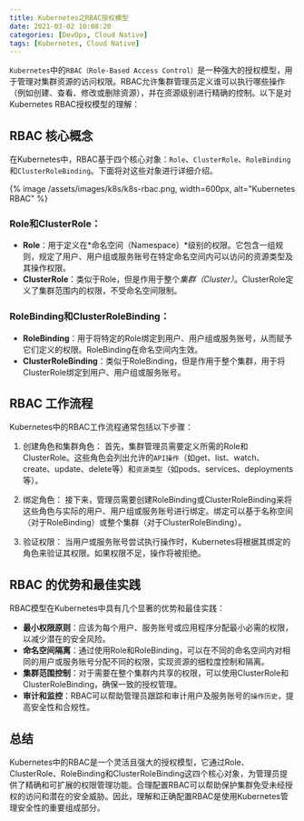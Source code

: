 ```yaml
---
title: Kubernetes之RBAC授权模型
date: 2021-03-02 10:08:20
categories: [DevOps, Cloud Native]
tags: [Kubernetes, Cloud Native]
---
```


`Kubernetes`中的`RBAC（Role-Based Access Control）`是一种强大的授权模型，用于管理对集群资源的访问权限。RBAC允许集群管理员定义谁可以执行哪些操作（例如创建、查看、修改或删除资源），并在资源级别进行精确的控制。以下是对Kubernetes RBAC授权模型的理解：

## RBAC 核心概念
在Kubernetes中，RBAC基于四个核心对象：`Role`、`ClusterRole`、`RoleBinding`和`ClusterRoleBinding`。下面将对这些对象进行详细介绍。

{% image /assets/images/k8s/k8s-rbac.png, width=600px, alt="Kubernetes RBAC" %}

### Role和ClusterRole：
- **Role**：用于定义在*命名空间（Namespace）*级别的权限。它包含一组规则，规定了用户、用户组或服务账号在特定命名空间内可以访问的资源类型及其操作权限。
- **ClusterRole**：类似于Role，但是作用于整个*集群（Cluster）*。ClusterRole定义了集群范围内的权限，不受命名空间限制。

### RoleBinding和ClusterRoleBinding：

- **RoleBinding**：用于将特定的Role绑定到用户、用户组或服务账号，从而赋予它们定义的权限。RoleBinding在命名空间内生效。
- **ClusterRoleBinding**：类似于RoleBinding，但是作用于整个集群，用于将ClusterRole绑定到用户、用户组或服务账号。

## RBAC 工作流程
Kubernetes中的RBAC工作流程通常包括以下步骤：

1. 创建角色和集群角色：
首先，集群管理员需要定义所需的Role和ClusterRole。这些角色会列出允许的`API操作`（如get、list、watch、create、update、delete等）和`资源类型`（如pods、services、deployments等）。

2. 绑定角色：
接下来，管理员需要创建RoleBinding或ClusterRoleBinding来将这些角色与实际的用户、用户组或服务账号进行绑定。绑定可以基于名称空间（对于RoleBinding）或整个集群（对于ClusterRoleBinding）。

3. 验证权限：
当用户或服务账号尝试执行操作时，Kubernetes将根据其绑定的角色来验证其权限。如果权限不足，操作将被拒绝。

## RBAC 的优势和最佳实践
RBAC模型在Kubernetes中具有几个显著的优势和最佳实践：

- **最小权限原则**：应该为每个用户、服务账号或应用程序分配最小必需的权限，以减少潜在的安全风险。
- **命名空间隔离**：通过使用Role和RoleBinding，可以在不同的命名空间内对相同的用户或服务账号分配不同的权限，实现资源的细粒度控制和隔离。
- **集群范围控制**：对于需要在整个集群内共享的权限，可以使用ClusterRole和ClusterRoleBinding，确保一致的授权管理。
- **审计和监控**：RBAC可以帮助管理员跟踪和审计用户及服务账号的`操作历史`，提高安全性和合规性。

## 总结
Kubernetes中的RBAC是一个灵活且强大的授权模型，它通过Role、ClusterRole、RoleBinding和ClusterRoleBinding这四个核心对象，为管理员提供了精确和可扩展的权限管理功能。合理配置RBAC可以帮助保护集群免受未经授权的访问和潜在的安全威胁。因此，理解和正确配置RBAC是使用Kubernetes管理安全性的重要组成部分。
